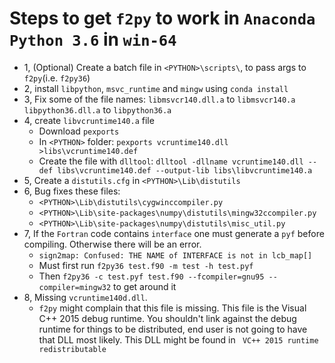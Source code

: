 # Steps to get `f2py` to work in `Anaconda` `Python 3.6` in `win-64`

* 1, (Optional) Create a batch file in `<PYTHON>\scripts\`, to pass args to `f2py`(i.e. `f2py36`)
* 2, install `libpython`, `msvc_runtime` and `mingw` using `conda install`
* 3, Fix some of the file names:
   `libmsvcr140.dll.a` to `libmsvcr140.a`
   `libpython36.dll.a` to `libpython36.a`
* 4, create `libvcruntime140.a` file
   - Download `pexports`
   - In `<PYTHON>` folder: `pexports vcruntime140.dll >libs\vcruntime140.def`
   - Create the file with `dlltool`: 
      `dlltool -dllname vcruntime140.dll --def libs\vcruntime140.def --output-lib libs\libvcruntime140.a`
* 5, Create a `distutils.cfg` in `<PYTHON>\Lib\distutils`
* 6, Bug fixes these files: 
   - `<PYTHON>\Lib\distutils\cygwinccompiler.py`
   - `<PYTHON>\Lib\site-packages\numpy\distutils\mingw32ccompiler.py`
   - `<PYTHON>\Lib\site-packages\numpy\distutils\misc_util.py`
* 7, If the `Fortran` code contains `interface` one must generate a `pyf` before compiling. Otherwise there will be an error.
   - `sign2map: Confused: THE NAME of INTERFACE is not in lcb_map[]`
   - Must first run `f2py36 test.f90 -m test -h test.pyf`
   - Then `f2py36 -c test.pyf test.f90 --fcompiler=gnu95 --compiler=mingw32` to get around it
* 8, Missing `vcruntime140d.dll`.
   - `f2py` might complain that this file is missing. This file is the Visual C++ 2015 debug runtime. You shouldn't link against the debug runtime for things to be distributed, end user is not going to have that DLL most likely. This DLL might be found in ` VC++ 2015 runtime redistributable`
